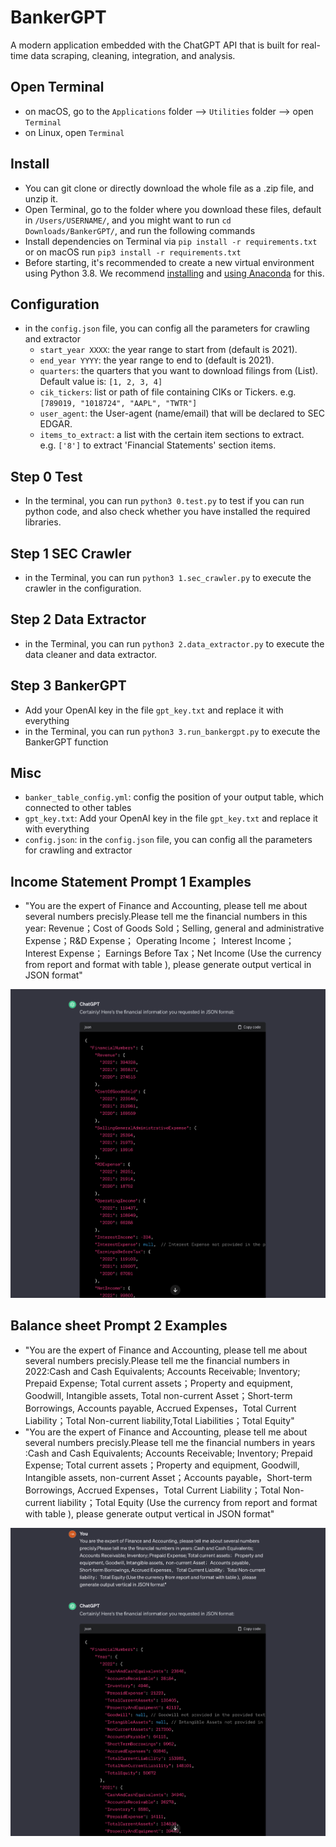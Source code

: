 # BankerGPT

A modern application embedded with the ChatGPT API that is built for real-time data scraping, cleaning, integration, and analysis.

## Open Terminal
- on macOS, go to the `Applications` folder --> `Utilities` folder --> open `Terminal`
- on Linux, open `Terminal`

## Install
- You can git clone or directly download the whole file as a .zip file, and unzip it. 
- Open Terminal, go to the folder where you download these files, default in `/Users/USERNAME/`, and you might want to run `cd Downloads/BankerGPT/`, and run the following commands
- Install dependencies on Terminal via `pip install -r requirements.txt` or on macOS run `pip3 install -r requirements.txt`
- Before starting, it's recommended to create a new virtual environment using Python 3.8. We recommend [installing](https://docs.anaconda.com/anaconda/install/index.html) and [using Anaconda](https://conda.io/projects/conda/en/latest/user-guide/tasks/manage-environments.html#creating-an-environment-with-commands) for this.

## Configuration
- in the `config.json` file, you can config all the parameters for crawling and extractor
  - `start_year XXXX`: the year range to start from (default is 2021).
  - `end_year YYYY`: the year range to end to (default is 2021).
  - `quarters`: the quarters that you want to download filings from (List).<br> Default value is: `[1, 2, 3, 4]`
  - `cik_tickers`: list or path of file containing CIKs or Tickers. e.g. `[789019, "1018724", "AAPL", "TWTR"]`
  - `user_agent`: the User-agent (name/email) that will be declared to SEC EDGAR.
  - `items_to_extract`: a list with the certain item sections to extract. <br>
      e.g. `['8']` to extract 'Financial Statements' section items.<be>

## Step 0 Test
- In the terminal, you can run `python3 0.test.py` to test if you can run python code, and also check whether you have installed the required libraries. 

## Step 1 SEC Crawler
- in the Terminal, you can run `python3 1.sec_crawler.py` to execute the crawler in the configuration. 

## Step 2 Data Extractor
- in the Terminal, you can run `python3 2.data_extractor.py` to execute the data cleaner and data extractor. 

## Step 3 BankerGPT
- Add your OpenAI key in the file `gpt_key.txt` and replace it with everything
- in the Terminal, you can run `python3 3.run_bankergpt.py` to execute the BankerGPT function

## Misc
- `banker_table_config.yml`: config the position of your output table, which connected to other tables
- `gpt_key.txt`: Add your OpenAI key in the file `gpt_key.txt` and replace it with everything
- `config.json`: in the `config.json` file, you can config all the parameters for crawling and extractor


## Income Statement Prompt 1 Examples

- "You are the expert of Finance and Accounting, please tell me about several numbers precisly.Please tell me the financial numbers in this year: Revenue；Cost of Goods Sold；Selling, general and administrative Expense；R&D Expense； Operating Income； Interest Income； Interest Expense； Earnings Before Tax；Net Income (Use the currency from report and format with table ), please generate output vertical in JSON format"

![Income Statement Prompt Example](images/Income_Statement_Prompt.png)



## Balance sheet Prompt 2 Examples
- "You are the expert of Finance and Accounting, please tell me about several numbers precisly.Please tell me the financial numbers in 2022:Cash and Cash Equivalents; Accounts Receivable; Inventory; Prepaid Expense; Total current assets；Property and equipment, Goodwill, Intangible assets, Total non-current Asset；Short-term Borrowings, Accounts payable, Accrued Expenses，Total Current Liability；Total Non-current liability,Total Liabilities；Total Equity"
- "You are the expert of Finance and Accounting, please tell me about several numbers precisly.Please tell me the financial numbers in years :Cash and Cash Equivalents; Accounts Receivable; Inventory; Prepaid Expense; Total current assets；Property and equipment, Goodwill, Intangible assets,  non-current Asset；Accounts payable，Short-term Borrowings, Accrued Expenses，Total Current Liability；Total Non-current liability；Total Equity (Use the currency from report and format with table ),  please generate output vertical in JSON format"

![Balance sheet Prompt Example](images/Balance_sheet_Prompt.png)

